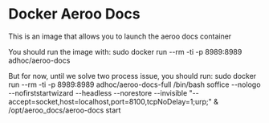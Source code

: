 Docker Aeroo Docs
==================

This is an image that allows you to launch the aeroo docs container

You should run the image with:
    sudo docker run --rm -ti -p 8989:8989 adhoc/aeroo-docs

But for now, until we solve two process issue, you should run:
    sudo docker run --rm -ti -p 8989:8989 adhoc/aeroo-docs-full /bin/bash
    soffice --nologo --nofirststartwizard --headless --norestore --invisible "--accept=socket,host=localhost,port=8100,tcpNoDelay=1;urp;" &
    /opt/aeroo_docs/aeroo-docs start
